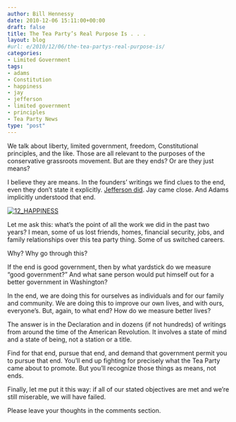 ```yaml
---
author: Bill Hennessy
date: 2010-12-06 15:11:00+00:00
draft: false
title: The Tea Party’s Real Purpose Is . . .
layout: blog
#url: e/2010/12/06/the-tea-partys-real-purpose-is/
categories:
- Limited Government
tags:
- adams
- Constitution
- happiness
- jay
- jefferson
- limited government
- principles
- Tea Party News
type: "post"
---
```


We talk about liberty, limited government, freedom, Constitutional principles, and the like. Those are all relevant to the purposes of the conservative grassroots movement. But are they ends? Or are they just means?

 

I believe they are means. In the founders’ writings we find clues to the end, even they don’t state it explicitly. [Jefferson did](https://etext.virginia.edu/jefferson/quotations/jeff0650.htm). Jay came close. And Adams implicitly understood that end.

 

[![12_HAPPINESS](https://hennessysview.com/wp-content/uploads/2010/12/12_HAPPINESS_thumb.jpg)
](https://hennessysview.com/wp-content/uploads/2010/12/12_HAPPINESS.jpg)

 

Let me ask this: what’s the point of all the work we did in the past two years? I mean, some of us lost friends, homes, financial security, jobs, and family relationships over this tea party thing. Some of us switched careers.

 

Why? Why go through this?

 

If the end is good government, then by what yardstick do we measure “good government?” And what sane person would put himself out for a better government in Washington?

 

In the end, we are doing this for ourselves as individuals and for our family and community. We are doing this to improve our own lives, and with ours, everyone’s. But, again, to what end? How do we measure better lives?

 

The answer is in the Declaration and in dozens (if not hundreds) of writings from around the time of the American Revolution. It involves a state of mind and a state of being, not a station or a title. 

 

Find for that end, pursue that end, and demand that government permit you to pursue that end. You’ll end up fighting for precisely what the Tea Party came about to promote. But you’ll recognize those things as means, not ends.

 

Finally, let me put it this way: if all of our stated objectives are met and we’re still miserable, we will have failed.

 

Please leave your thoughts in the comments section.
